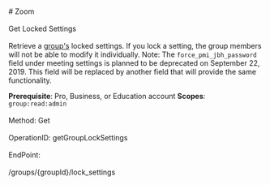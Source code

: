 <br>#     Zoom</br>
<br>Get Locked Settings</br>
<br>Retrieve a [group's](https://support.zoom.us/hc/en-us/articles/204519819-Group-Management-) locked settings. If you lock a setting, the group members will not be able to modify it individually. Note: The `force_pmi_jbh_password` field under meeting settings is planned to be deprecated on September 22, 2019. This field will be replaced by another field that will provide the same functionality.

**Prerequisite**: Pro, Business, or Education account
**Scopes**: `group:read:admin`
 </br>
<br>Method: Get</br>
<br>OperationID: getGroupLockSettings</br>
<br>EndPoint:</br>
<br>/groups/{groupId}/lock_settings</br>
